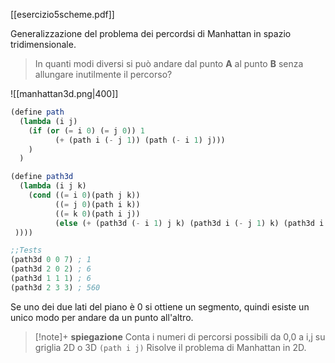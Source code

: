 [[esercizio5scheme.pdf]]

Generalizzazione del problema dei percordsi di Manhattan in spazio tridimensionale. 
> In quanti modi diversi si può andare dal punto **A** al punto **B** senza allungare inutilmente il percorso? 

![[manhattan3d.png|400]]


```scheme
(define path
  (lambda (i j)
    (if (or (= i 0) (= j 0)) 1
          (+ (path i (- j 1)) (path (- i 1) j)))
    )
  )

(define path3d
  (lambda (i j k)
    (cond ((= i 0)(path j k))
          ((= j 0)(path i k))
          ((= k 0)(path i j))
          (else (+ (path3d (- i 1) j k) (path3d i (- j 1) k) (path3d i j (- k 1)))
 ))))

;;Tests
(path3d 0 0 7) ; 1
(path3d 2 0 2) ; 6
(path3d 1 1 1) ; 6
(path3d 2 3 3) ; 560
```


Se uno dei due lati del piano è 0 si ottiene un segmento, quindi esiste un unico modo per andare da un punto all'altro. 

> [!note]+  **spiegazione** 
 > Conta i numeri di percorsi possibili da 0,0 a i,j su griglia 2D o 3D
 >``(path i j)`` Risolve il problema di Manhattan in 2D. 
 >